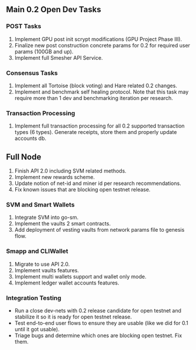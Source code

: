 ## Main 0.2 Open Dev Tasks

### POST Tasks
1. Implement GPU post init scrypt modifications (GPU Project Phase III).
1. Finalize new post construction concrete params for 0.2 for required user params (100GB and up).
1. Implement full Smesher API Service.

### Consensus Tasks
1. Implement all Tortoise (block voting) and Hare related 0.2 changes.
1. Implement and benchmark self healing protocol. Note that this task may require more than 1 dev and benchmarking iteration per research.

### Transaction Processing
1. Implement full transaction processing for all 0.2 supported transaction types (6 types). Generate receipts, store them and properly update accounts db.

## Full Node
1. Finish API 2.0 including SVM related methods.
1. Implement new rewards scheme.
1. Update notion of net-id and miner id per research recommendations.
1. Fix known issues that are blocking open testnet release.

### SVM and Smart Wallets
1. Integrate SVM into go-sm.
1. Implement the vaults 2 smart contracts.
1. Add deployment of vesting vaults from network params file to genesis flow.

### Smapp and CLIWallet
1. Migrate to use API 2.0.
1. Implement vaults features.
1. Implement multi wallets support and wallet only mode.
1. Implement ledger wallet accounts features.

### Integration Testing
- Run a close dev-nets with 0.2 release candidate for open testnet and stabilize it so it is ready for open testnet release.
- Test end-to-end user flows to ensure they are usable (like we did for 0.1 until it got usable).
- Triage bugs and determine which ones are blocking open testnet. Fix them.
